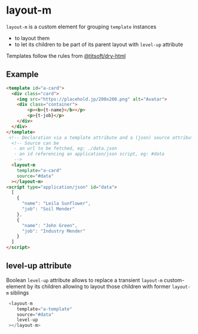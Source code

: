 # layout-m

 `layout-m` is a custom element for grouping `template` instances
 - to layout them
 - to let its children to be part of its parent layout with `level-up` attribute

Templates follow the rules from [@titsoft/dry-html](https://github.com/thipages/dry-html)

## Example

```html
<template id="a-card">
  <div class="card">
    <img src="https://placehold.jp/200x200.png" alt="Avatar">
    <div class="container">
        <p><b>{t-name}</b></p> 
        <p>{t-job}</p> 
    </div>
  </div>
</template>
 <!-- Declaration via a template attribute and a (json) source attribute -->
  <!-- Source can be
   - an url to be fetched, eg: ./data.json
   - an id referencing an application/json script, eg: #data
   -->
  <layout-m
    template="a-card"
    source="#data"
  ></layout-m>
<script type="application/json" id="data">
  [
    {
      "name": "Leila Sunflower",
      "job": "Soil Mender"
    },
    {
      "name": "John Green",
      "job": "Industry Mender"
    }
  ]
</script>
```

## level-up attribute

Boolean `level-up` attribute allows to replace a transient `layout-m` custom-element by its children allowing to layout those children with former `layout-m` siblings

```javascript
 <layout-m
    template="a-template"
    source="#data"
    level-up
 ></layout-m>
```


